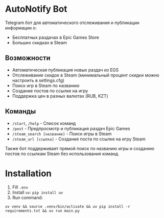 # AutoNotify Bot

Telegram бот для автоматического отслеживания и публикации информации о:
- Бесплатных раздачах в Epic Games Store
- Больших скидках в Steam

## Возможности

- Автоматическая публикация новых раздач из EGS
- Отслеживание скидок в Steam (минимальный процент скидки можно настроить в settings.cfg)
- Поиск игр в Steam по названию
- Создание постов по ссылке на игру
- Поддержка цен в разных валютах (RUB, KZT)

## Команды

- `/start`, `/help` - Список команд
- `/post` - Предпросмотр и публикация раздач Epic Games
- `/steam_search [название]` - Поиск игры в Steam
- `/steam_url [ссылка]` - Создание поста по ссылке на игру Steam

Также бот поддерживает прямой поиск по названию игры и созданию постов по ссылкам Steam без использования команд.

# Installation
1. Fill `.env`
2. Install `uv`: `pip install uv`
3. Run command:
```shell
uv venv && source .venv/bin/activate && uv pip install -r requirements.txt && uv run main.py
```
